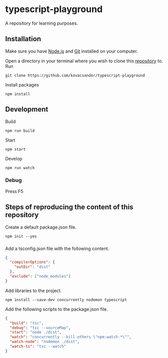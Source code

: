 # typescript-playground

A repository for learning purposes.

## Installation

[node.js]: https://nodejs.org/en/
[git]: https://git-scm.com/downloads
[repository]: https://github.com/kovacsandor/typescript-playground

Make sure you have [Node.js] and [Git] installed on your computer.

Open a directory in your terminal where you wish to clone this [repository] to. Run

```
git clone https://github.com/kovacsandor/typescript-playground
```

Install packages

```
npm install
```

## Development

Build

```
npm run build
```

Start

```
npm start
```

Develop

```
npm run watch
```

### Debug

Press F5

## Steps of reproducing the content of this repository

Create a default package.json file.

```
npm init --yes
```

###

Add a tsconfig.json file with the following content.

```json
{
  "compilerOptions": {
    "outDir": "dist"
  },
  "exclude": ["node_modules"]
}
```

Add libraries to the project.

```
npm install --save-dev concurrently nodemon typescript
```

Add the following scripts to the package.json file.

```json
{
  "build": "tsc",
  "debug": "tsc --sourceMap",
  "start": "node ./dist",
  "watch": "concurrently --kill-others \"npm:watch-*\"",
  "watch-node": "nodemon ./dist",
  "watch-ts": "tsc --watch"
}
```
